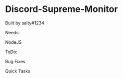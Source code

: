# Discord-Supreme-Monitor


Built by salty#1234


Needs: 


NodeJS



ToDo:

Bug Fixes

Quick Tasks
